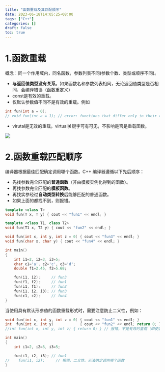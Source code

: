 ```yaml
---
title: "函数重载及其匹配顺序"
date: 2023-06-18T14:05:25+08:00
tags: ["C++"]
categories: []
draft: false
toc: true
---
```

# 1.函数重载
概念：同一个作用域内，同名函数，参数列表不同(参数个数、类型或顺序不同)。

- **与返回值类型没有关系**。如果函数名和参数列表相同，无论返回值类型是否相同，会编译错误（函数重定义）
- const是有效的重载。
- 仅默认参数值不同不是有效的重载。例如
```cpp
int fun(int a = 0);
// void fun(int a = 1); // error: functions that differ only in their return type cannot be overloaded
```

- virutal是无效的重载。virtual关键字可有可无，不影响是否是重载函数。

![](https://cdn.jsdelivr.net/gh/devin0x01/myimages/githubpages/image_b721bb9ab3df237fdc765b43959dff53.png)

# 2.函数重载匹配顺序
编译器根据最佳匹配确定调用哪个函数。C++ 编译器遵循以下先后顺序：

- 先找参数完全匹配的**普通函数**（非由模板实例化得到的函数）。
- 再找参数完全匹配的**模板函数**。
- 再找实参经过**自动类型转换**后能够匹配的普通函数。
- 如果上面的都找不到，则报错。

```cpp
template <class T>
void fun(T x, T y) { cout << "fun1" << endl; }

template <class T1, class T2>
void fun(T1 x, T2 y) { cout << "fun2" << endl; }

void fun(int x, int y, int z = 0) { cout << "fun3" << endl; }
void fun(char x, char y) { cout << "fun4" << endl; }

int main()
{
    int i1=2, i2=3, i3=5;
    char c1='a', c2='c', c3='d';
    double f1=2.45, f2=5.68;

    fun(i1, i2);     // fun3
    fun(f1, f2);     // fun1
    fun(i1, f1);     // fun2
    fun(i1, i2, i3); // fun3
    fun(c1, c2);     // fun4
}
```
当使用具有默认形参值的函数重载形式时，需要注意防止二义性，例如：
```cpp
void fun(int x, int y, int z = 0) { cout << "fun1" << endl; }
int  fun(int x, int y)            { cout << "fun2" << endl; return 0; } // 不报错，但是函数调用容易导致二义性
//int fun(int x, int y, int z) { return 0; } // 报错，不是有效的重载（即使返回值和第3个参数不同）

int main()
{
    int i1=2, i2=3, i3=5;

    fun(i1, i2, i3); // fun1
//    fun(i1, i2);     // 报错，二义性。无法确定调用哪个函数
}
```
